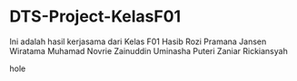 # DTS-Project-KelasF01
Ini adalah hasil kerjasama dari Kelas F01
Hasib Rozi Pramana
Jansen Wiratama
Muhamad Novrie Zainuddin
Uminasha Puteri 
Zaniar Rickiansyah


hole
